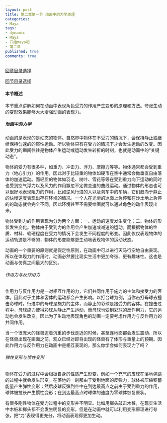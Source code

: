 ```yaml
---
layout: post
title: 第二章第一节 动画中的力学原理
categories:
- Maya
tags:
- dynamic
- Maya
- 开始maya吧
- 第二章
published: true
comments: true
---
```

<p> <!--more--></p>

<p><a href="http://hivan.me/2008/03/20/begin-maya.html" target="_blank">回章目录选择</a></p>

<p><a href="http://hivan.me/2008/03/20/second-morph-animation.html" target="_blank">回节目录选择</a>
<h4>本节概述</h4>
本节重点讲解如何在动画中表现角色受力的作用产生变形的原理和方法。夸张生动的变形效果能够大大增强动画的表现力。
<h5>动画中的力学</h5>
动画的是表现的是动态的物体。自然界中物体在不受力的情况下，会保持静止或继续保持匀速的的惯性运动。所以物体只有在受力的情况下才会发生运动的改变。因此受力的瞬间往往是物体产生运动或运动发生转折的时刻，也就是动画中的“关键动态”。</p>

<p>物体的受力有很多种，如重力、冲击力、浮力、摩擦力等等。物体通常都会受到重力（地心引力）的作用，因此对于比较重的物体如硬币在空中通常会做垂直自由落体的加速运动。而轻质的物体如羽毛、树叶、雪花等等在受到重力向下运动的同时也受到空气浮力以及风力的作用飘忽不定做变速的曲线运动。通过物体的形态也可以很好地表现阻力的作用，比如逆风行进的人以及刹车中的车辆，它们趋向于静止的快慢速度表现出存在环境的情况。一个人在光滑的冰面上急停和在沙土地上急停的的动态就会完全不同，因此环境甚至不需要绘画就可以通过角色的动作表现出来。</p>

<p>物体受到力的作用表现为分为两个方面：一、运动的速度发生变化；二、物体的形状发生变化。物体由于受到力的作用会产生加速或减速的运动。而根据物体的性质、材料、软硬程度在受力的情况下会发生不同程度的形变。因此仅仅表现物体的运动轨迹是不够的，物体的形变能够更生动地表现物体的运动状态。</p>

<p>动画的一个重要的原则就是假定性原则，在动画中可以进行天马行空地自由表现。所以在体现力的作用时，动画必然要比现实生活中更加夸张、更有趣味性。这也是动画与仿真之间最大的区别。
<h6>作用力与反作用力</h6>
作用力与反作用力是一对相互作用的力，它们共同作用于施力的主体和接受力的客体。因此对于主体和客体的运动都会产生影响。以打台球为例，当你击打母球去撞击彩球时，行进中的母球是施力的主体，而静止的彩球是接受力的客体。在撞击过程中，母球施力使得彩球从静止产生运动，而母球也受到彩球的反作用力，它的运动也会发生改变。因此为了生动地表现角色的动画一定要考虑作用力与反作用力的共同作用。</p>

<p>当一个很庞大的怪兽迈着沉重的步伐走近的时候，甚至连地面都会发生震动，所以在怪兽出现在画面之前，观众已经对即将出现的怪兽有了体形与重量上的预期。因此作用力与反作用力在动画中是相互表现的，那么你学会如何表现力了吗？
<h6>弹性变形与惯性变形</h6>
物体在受力的过程中会根据自身的性质产生形变，例如一个充气的皮球在落地弹跳的过程中就会发生形变。在落地的一刹那由于受到地面的反弹力，球体被压缩积蓄能量产生弹性变形；然后皮球反弹到空中在到达最高点之前由于受到重力的作用，球体被拉长产生惯性变形；在到达最高点时球体的速度为零球体恢复原状。</p>

<p>有很多刚性物体在受力过程中的变形并不明显。比如用榔头敲击木桩，在现实生活中木桩和榔头都不会发生明显的变形，但是在动画中就可以利用变形原理进行夸张，把“力”表现得更充分，将动画表现得更加生动。
</p>
